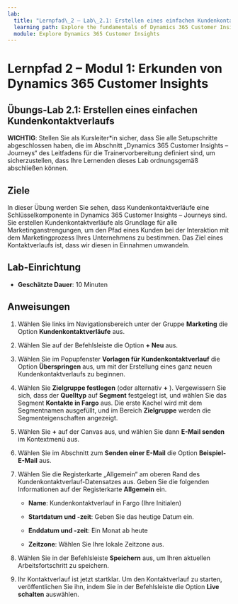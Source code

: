 ```yaml
---
lab:
  title: "Lernpfad\_2 – Lab\_2.1: Erstellen eines einfachen Kundenkontaktverlaufs"
  learning path: Explore the fundamentals of Dynamics 365 Customer Insights
  module: Explore Dynamics 365 Customer Insights
---
```


Lernpfad 2 – Modul 1: Erkunden von Dynamics 365 Customer Insights
========================

## Übungs-Lab 2.1: Erstellen eines einfachen Kundenkontaktverlaufs

**WICHTIG**: Stellen Sie als Kursleiter*in sicher, dass Sie alle Setupschritte abgeschlossen haben, die im Abschnitt „Dynamics 365 Customer Insights – Journeys“ des Leitfadens für die Trainervorbereitung definiert sind, um sicherzustellen, dass Ihre Lernenden dieses Lab ordnungsgemäß abschließen können.   

## Ziele

In dieser Übung werden Sie sehen, dass Kundenkontaktverläufe eine Schlüsselkomponente in Dynamics 365 Customer Insights – Journeys sind. Sie erstellen Kundenkontaktverläufe als Grundlage für alle Marketinganstrengungen, um den Pfad eines Kunden bei der Interaktion mit dem Marketingprozess Ihres Unternehmens zu bestimmen. Das Ziel eines Kontaktverlaufs ist, dass wir diesen in Einnahmen umwandeln. 

## Lab-Einrichtung

  - **Geschätzte Dauer**: 10 Minuten

## Anweisungen
1. Wählen Sie links im Navigationsbereich unter der Gruppe **Marketing** die Option **Kundenkontaktverläufe** aus.

2. Wählen Sie auf der Befehlsleiste die Option **+ Neu** aus.

3. Wählen Sie im Popupfenster **Vorlagen für Kundenkontaktverlauf** die Option **Überspringen** aus, um mit der Erstellung eines ganz neuen Kundenkontaktverlaufs zu beginnen.
4. Wählen Sie **Zielgruppe festlegen** (oder alternativ **+** ). Vergewissern Sie sich, dass der **Quelltyp** auf **Segment** festgelegt ist, und wählen Sie das Segment **Kontakte in Fargo** aus. Die erste Kachel wird mit dem Segmentnamen ausgefüllt, und im Bereich **Zielgruppe** werden die Segmenteigenschaften angezeigt.

5. Wählen Sie **+** auf der Canvas aus, und wählen Sie dann **E-Mail senden** im Kontextmenü aus.

6. Wählen Sie im Abschnitt zum **Senden einer E-Mail** die Option **Beispiel-E-Mail** aus.

7. Wählen Sie die Registerkarte „Allgemein“ am oberen Rand des Kundenkontaktverlauf-Datensatzes aus. Geben Sie die folgenden Informationen auf der Registerkarte **Allgemein** ein.

    - **Name**: Kundenkontaktverlauf in Fargo (Ihre Initialen) 

    - **Startdatum und -zeit**: Geben Sie das heutige Datum ein.

    - **Enddatum und -zeit**: Ein Monat ab heute

    - **Zeitzone**: Wählen Sie Ihre lokale Zeitzone aus.

8. Wählen Sie in der Befehlsleiste **Speichern** aus, um Ihren aktuellen Arbeitsfortschritt zu speichern.

9. Ihr Kontaktverlauf ist jetzt startklar. Um den Kontaktverlauf zu starten, veröffentlichen Sie ihn, indem Sie in der Befehlsleiste die Option **Live schalten** auswählen.

